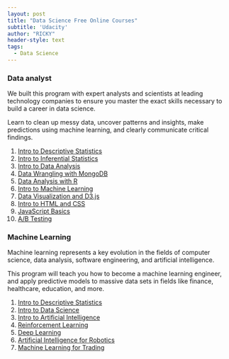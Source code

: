 ```yaml
---
layout: post
title: "Data Science Free Online Courses"
subtitle: 'Udacity'
author: "RICKY"
header-style: text
tags:
  - Data Science
---
```


### Data analyst

We built this program with expert analysts and scientists at leading technology
companies to ensure you master the exact skills necessary to build a career in
data science.

Learn to clean up messy data, uncover patterns and insights, make predictions using machine learning, and clearly communicate critical findings.

  1.  [Intro to Descriptive Statistics](https://www.udacity.com/course/intro-to-descriptive-statistics--ud827)
  2.  [Intro to Inferential Statistics](https://www.udacity.com/course/intro-to-inferential-statistics--ud201)
  3.  [Intro to Data Analysis](https://www.udacity.com/course/intro-to-data-analysis--ud170)
  4.  [Data Wrangling with MongoDB](https://www.udacity.com/course/data-wrangling-with-mongodb--ud032)
  5.  [Data Analysis with R](https://www.udacity.com/course/data-analysis-with-r--ud651)
  6.  [Intro to Machine Learning](https://www.udacity.com/course/intro-to-machine-learning--ud120)
  7.  [Data Visualization and D3.js](https://www.udacity.com/course/data-visualization-and-d3js--ud507)
  8.  [Intro to HTML and CSS](https://www.udacity.com/course/intro-to-html-and-css--ud304)
  9. [JavaScript Basics](https://www.udacity.com/course/javascript-basics--ud804)
  10. [A/B Testing](https://www.udacity.com/course/ab-testing--ud257)


### Machine Learning

Machine learning represents a key evolution in the fields of computer
science, data analysis, software engineering, and artificial intelligence.

This program will teach you how to become a machine learning engineer,
and apply predictive models to massive data sets in fields like finance,
healthcare, education, and more.

  1. [Intro to Descriptive Statistics](https://www.udacity.com/course/intro-to-descriptive-statistics--ud827)
  2. [Intro to Data Science](https://www.udacity.com/course/intro-to-data-science--ud359)
  3. [Intro to Artificial Intelligence](https://www.udacity.com/course/intro-to-artificial-intelligence--cs271)
  4. [Reinforcement Learning](https://www.udacity.com/course/reinforcement-learning--ud600)
  5. [Deep Learning](https://www.udacity.com/course/deep-learning--ud730)
  6. [Artificial Intelligence for Robotics](https://www.udacity.com/course/artificial-intelligence-for-robotics--cs373)
  7. [Machine Learning for Trading](https://www.udacity.com/course/machine-learning-for-trading--ud501)
